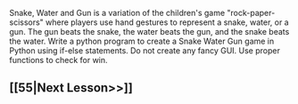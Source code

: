 Snake, Water and Gun is a variation of the children's game "rock-paper-scissors" where players use hand gestures to represent a snake, water, or a gun. The gun beats the snake, the water beats the gun, and the snake beats the water.
Write a python program to create a Snake Water Gun game in Python using if-else statements. Do not create any fancy GUI. Use proper functions to check for win.

## [[55|Next Lesson>>]]